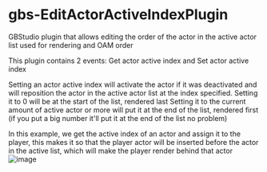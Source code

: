 # gbs-EditActorActiveIndexPlugin
 GBStudio plugin that allows editing the order of the actor in the active actor list used for rendering and OAM order

This plugin contains 2 events: Get actor active index and Set actor active index

Setting an actor active index will activate the actor if it was deactivated and will reposition the actor in the active actor list at the index specified.
Setting it to 0 will be at the start of the list, rendered last
Setting it to the current amount of active actor or more will put it at the end of the list, rendered first (if you put a big number it'll put it at the end of the list no problem)

In this example, we get the active index of an actor and assign it to the player, this makes it so that the player actor will be inserted before the actor in the active list, which will make the player render behind that actor
![image](https://github.com/user-attachments/assets/5a426393-584e-4f23-b652-16cc829d96bb)

